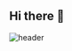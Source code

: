 ## Hi there 👋
![header](https://capsule-render.vercel.app/api?type=wave&color=auto&height=300&section=header&text=Kavya%20Lolla&fontSize=70)
